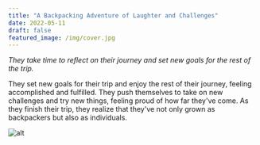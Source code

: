 ```yaml
---
title: "A Backpacking Adventure of Laughter and Challenges"
date: 2022-05-11
draft: false
featured_image: /img/cover.jpg
---
```


*They take time to reflect on their journey and set new goals for the rest of the trip.*

They set new goals for their trip and enjoy the rest of their journey, feeling accomplished and fulfilled. They push themselves to take on new challenges and try new things, feeling proud of how far they've come. As they finish their trip, they realize that they've not only grown as backpackers but also as individuals.

![alt](/img/2a2.png)